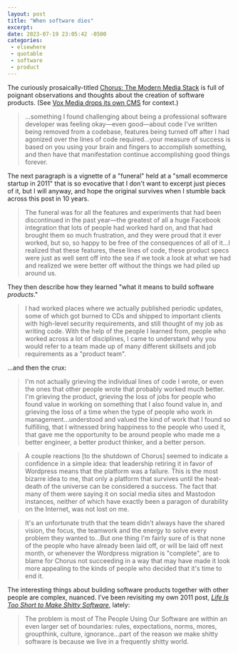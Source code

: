 ```yaml
---
layout: post
title: "When software dies"
excerpt: 
date: 2023-07-19 23:05:42 -0500
categories: 
 - elsewhere
 - quotable
 - software
 - product
---
```


The curiously prosaically-titled [Chorus: The Modern Media Stack](https://motd.co/2023/07/rip-chorus/) is full of poignant observations and thoughts about the creation of software products. (See [Vox Media drops its own CMS](https://www.axios.com/2023/07/18/vox-media-chorus) for context.)

> ...something I found challenging about being a professional software developer was feeling okay—even good—about code I've written being removed from a codebase, features being turned off after I had agonized over the lines of code required...your measure of success is based on you using your brain and fingers to accomplish something, and then have that manifestation continue accomplishing good things forever.

The next paragraph is a vignette of a "funeral" held at a "small ecommerce startup in 2011" that is so evocative that I don't want to excerpt just pieces of it, but I will anyway, and hope the original survives when I stumble back across this post in 10 years.

> The funeral was for all the features and experiments that had been discontinued in the past year—the greatest of all a huge Facebook integration that lots of people had worked hard on, and that had brought them so much frustration, and they were proud that it ever worked, but so, so happy to be free of the consequences of all of it...I realized that these features, these lines of code, these product specs were just as well sent off into the sea if we took a look at what we had and realized we were better off without the things we had piled up around us.

They then describe how they learned "what it means to build software _products_."

> I had worked places where we actually published periodic updates, some of which got burned to CDs and shipped to important clients with high-level security requirements, and still thought of my job as writing code. With the help of the people I learned from, people who worked across a lot of disciplines, I came to understand why you would refer to a team made up of many different skillsets and job requirements as a "product team".

...and then the crux:

> I'm not actually grieving the individual lines of code I wrote, or even the ones that other people wrote that probably worked much better. I'm grieving the product, grieving the loss of jobs for people who found value in working on something that I also found value in, and grieving the loss of a time when the type of people who work in management...understood and valued the kind of work that I found so fulfilling, that I witnessed bring happiness to the people who used it, that gave me the opportunity to be around people who made me a better engineer, a better product thinker, and a better person.

> A couple reactions [to the shutdown of Chorus] seemed to indicate a confidence in a simple idea: that leadership retiring it in favor of Wordpress means that the platform was a failure. This is the most bizarre idea to me, that only a platform that survives until the heat-death of the universe can be considered a success. The fact that many of them were saying it on social media sites and Mastodon instances, neither of which have exactly been a paragon of durability on the Internet, was not lost on me.

> It's an unfortunate truth that the team didn't always have the shared vision, the focus, the teamwork and the energy to solve every problem they wanted to...But one thing I'm fairly sure of is that none of the people who have already been laid off, or will be laid off next month, or whenever the Wordpress migration is "complete", are to blame for Chorus not succeeding in a way that may have made it look more appealing to the kinds of people who decided that it's time to end it.

The interesting things about building software products together with other people are complex, nuanced. I've been revisiting my own 2011 post, _[Life Is Too Short to Make Shitty Software]({{site.url}}/2011/03/15/life-is-too-short-to-make-shitty-software/)_, lately:

> The problem is most of The People Using Our Software are within an even larger set of boundaries: rules, expectations, norms, mores, groupthink, culture, ignorance...part of the reason we make shitty software is because we live in a frequently shitty world.
